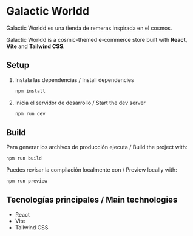 # Galactic Worldd

Galactic Worldd es una tienda de remeras inspirada en el cosmos.

Galactic Worldd is a cosmic-themed e-commerce store built with **React**, **Vite** and **Tailwind CSS**.

## Setup

1. Instala las dependencias / Install dependencies

   ```bash
   npm install
   ```

2. Inicia el servidor de desarrollo / Start the dev server

   ```bash
   npm run dev
   ```

## Build

Para generar los archivos de producción ejecuta / Build the project with:

```bash
npm run build
```

Puedes revisar la compilación localmente con / Preview locally with:

```bash
npm run preview
```

## Tecnologías principales / Main technologies

- React
- Vite
- Tailwind CSS

